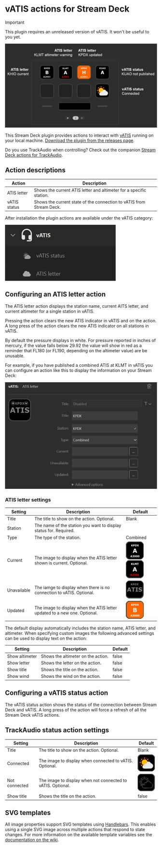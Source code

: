 # vATIS actions for Stream Deck <!-- omit from toc -->

> [!IMPORTANT]
> This plugin requires an unreleased version of vATIS. It won't be useful to you yet.

![Example profile showing ATIS letter actions for KHIO, KPDX, and KUAO. KPDX has an orange background indicating a new ATIS letter. All three show the station name above the letter and the current altimeter below the letter.](docs/images/example.png)

This Stream Deck plugin provides actions to interact with [vATIS](https://vatis.app/) running on your local machine.
[Download the plugin from the releases page](https://github.com/neilenns/streamdeck-vatis/releases/latest).

Do you use TrackAudio when controlling? Check out the companion [Stream Deck actions for TrackAudio](https://marketplace.elgato.com/product/trackaudio-e913a0ca-4c12-411d-a5a6-acf5f6c4bdea).

## Action descriptions

| Action       | Description                                                          |
| ------------ | -------------------------------------------------------------------- |
| ATIS letter  | Shows the current ATIS letter and altimeter for a specific station.  |
| vATIS status | Shows the current state of the connection to vATIS from Stream Deck. |

After installation the plugin actions are available under the vATIS category:

![Screenshot of the Stream Deck profile UI with the vATIS category open](docs/images/streamdeck-category.png)

## Configuring an ATIS letter action

The ATIS letter action displays the station name, current AITS letter, and current altimeter
for a single station in vATIS.

Pressing the action clears the new ATIS indicator in vATIS and on the action. A long
press of the action clears the new ATIS indicator on all stations in vATIS.

By default the pressure displays in white. For pressure reported in inches of mercury,
if the value falls below 29.92 the value will show in red as a reminder that FL180 (or FL190,
depending on the altimeter value) are be unusable.

For example, if you have published a combined ATIS at KLMT in vATIS you can configure an action
like this to display the information on your Stream Deck:

![Screnshot of an ATIS letter action configuration, with the title and callsign set to KPDX and the type set to Combined.](docs/images/atis-letter.png)

### ATIS letter settings <!-- omit from toc -->

| Setting     | Description                                                               | Default                                                                                                                                              |
| ----------- | ------------------------------------------------------------------------- | ---------------------------------------------------------------------------------------------------------------------------------------------------- |
| Title       | The title to show on the action. Optional.                                | Blank                                                                                                                                                |
| Station     | The name of the station you want to display status for. Required.         |                                                                                                                                                      |
| Type        | The type of the station.                                                  | Combined                                                                                                                                             |
| Current     | The image to display when the ATIS letter shown is current. Optional.     | ![Black background, white text](docs/images/atis-connected.png) ![Black background, white text, red text for pressure](docs/images/atis-warning.png) |
| Unavailable | The iamge to display when there is no connection to vATIS. Optional.      | ![Black background, "ATIS" for letter, grey text](docs/images/atis-notconnected.png)                                                                 |
| Updated     | The image to display when the ATIS letter updated to a new one. Optional. | ![Orange background, white text](docs/images/atis-updated.png)                                                                                       |

The default display automatically includes the station name, ATIS letter, and altimeter. When specifying
custom images the following advanced settings can be used to display text on the action:

| Setting        | Description                        | Default |
| -------------- | ---------------------------------- | ------- |
| Show altimeter | Shows the altimeter on the action. | false   |
| Show letter    | Shows the letter on the action.    | false   |
| Show title     | Shows the title on the action.     | false   |
| Show wind      | Shows the wind on the action.      | false   |

## Configuring a vATIS status action

The vATIS status action shows the status of the connection between Stream Deck and vATIS.
A long press of the action will force a refresh of all the Stream Deck vATIS actions.

## TrackAudio status action settings <!-- omit from toc -->

| Setting       | Description                                                 | Default                                                                                 |
| ------------- | ----------------------------------------------------------- | --------------------------------------------------------------------------------------- |
| Title         | The title to show on the action. Optional.                  | Blank                                                                                   |
| Connected     | The image to display when connected to vATIS. Optional.     | ![Orange sun with grey cloud, black background](docs/images/vatis-connected.png)        |
| Not connected | The image to display when not connected to vATIS. Optional. | ![Cloud and sun outlined in grey, black background](docs/images/vatis-notconnected.png) |
| Show title    | Shows the title on the action.                              | false                                                                                   |

## SVG templates

All image properties support SVG templates using [Handlebars](https://handlebarsjs.com/). This enables using a single SVG image across multiple
actions that respond to state changes. For more information on the available template variables see the
[documentation on the wiki](https://github.com/neilenns/streamdeck-trackaudio/wiki/SVG-templates).
